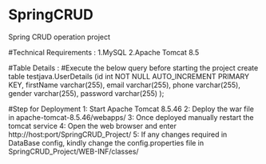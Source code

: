 # SpringCRUD
Spring CRUD operation project 

#Technical Requirements :
1.MySQL
2.Apache Tomcat 8.5

#Table Details :
#Execute the below query before starting the project
create table testjava.UserDetails (id int NOT NULL AUTO_INCREMENT PRIMARY KEY,
    firstName varchar(255),
    email varchar(255),
    phone varchar(255),
    gender varchar(255),
    password varchar(255)
);

#Step for Deployment
1: Start Apache Tomcat 8.5.46
2: Deploy the war file in apache-tomcat-8.5.46/webapps/
3: Once deployed manually restart the tomcat service
4: Open the web browser and enter http://host:port/SpringCRUD_Project/
5: If any changes required in DataBase config, kindly change the config.properties file in SpringCRUD_Project/WEB-INF/classes/
